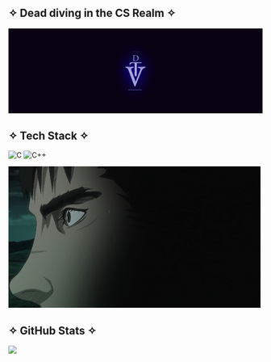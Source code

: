 ## ✧ Dead diving in the CS Realm ✧

![Logo](github-banner.png)

## ✧ Tech Stack ✧
![C](https://img.shields.io/badge/c-%2300599C.svg?style=for-the-badge&logo=c&logoColor=white) ![C++](https://img.shields.io/badge/c++-%2300599C.svg?style=for-the-badge&logo=c%2B%2B&logoColor=white)

![Coding GIF](Gif/Guts.gif)
## ✧ GitHub Stats ✧
![](https://github-readme-stats.vercel.app/api/top-langs/?username=ValgoTheDEAD&theme=blue_navy&hide_border=false&include_all_commits=false&count_private=true&layout=compact)


<!-- Proudly created with GPRM ( https://gprm.itsvg.in ) -->
